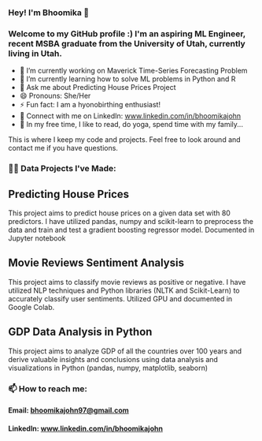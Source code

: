 <!--
**bhoomika-johnpedely/bhoomika-johnpedely** is a ✨ _special_ ✨ repository because its `README.md` (this file) appears on your GitHub profile.

Here are some ideas to get you started:

- 🔭 I’m currently working on ...
- 🌱 I’m currently learning ...
- 👯 I’m looking to collaborate on ...
- 🤔 I’m looking for help with ...
- 💬 Ask me about ...
- 📫 How to reach me: ...
- 😄 Pronouns: ...
- ⚡ Fun fact: ...
-->

### Hey! I'm Bhoomika 👋
### Welcome to my GitHub profile :) I'm an aspiring ML Engineer, recent MSBA graduate from the University of Utah, currently living in Utah. 

- 🔭 I’m currently working on Maverick Time-Series Forecasting Problem
- 🌱 I’m currently learning how to solve ML problems in Python and R
- 💬 Ask me about Predicting House Prices Project
- 😄 Pronouns: She/Her
- ⚡ Fun fact: I am a hyonobirthing enthusiast!
- 🤝 Connect with me on LinkedIn: www.linkedin.com/in/bhoomikajohn
- 🎈 In my free time, I like to read, do yoga, spend time with my family...
  
This is where I keep my code and projects. Feel free to look around and contact me if you have questions.

### 👨‍💻 Data Projects I've Made:

## Predicting House Prices 
This project aims to predict house prices on a given data set with 80 predictors. I have utilized pandas, numpy and scikit-learn to preprocess the data and train and test a gradient boosting regressor model. Documented in Jupyter notebook

## Movie Reviews Sentiment Analysis
This project aims to classify movie reviews as positive or negative. I have utilized NLP techniques and Python libraries (NLTK and Scikit-Learn) to accurately classify user sentiments. Utilized GPU and documented in Google Colab. 

## GDP Data Analysis in Python
This project aims to analyze GDP of all the countries over 100 years and derive valuable insights and conclusions using data analysis and visualizations in Python (pandas, numpy, matplotlib, seaborn)

### 📫 How to reach me: 
#### Email: bhoomikajohn97@gmail.com
#### LinkedIn: www.linkedin.com/in/bhoomikajohn


